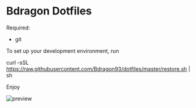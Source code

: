 # Bdragon Dotfiles

Required:
* git

To set up your development environment, run

curl -sSL https://raw.githubusercontent.com/Bdragon93/dotfiles/master/restore.sh | sh

Enjoy

![preview](https://pouch.jumpshare.com/preview/41ldZpnDhTyYm-OOlmyfRxil9NbY3Y2TjPlM_HiQ_QG3sclZ9ca4L991WYkC4DCrarBZxi-jSlANNpPp1Nu-NUMlxjY_cotFvf5jFID9JU8)

